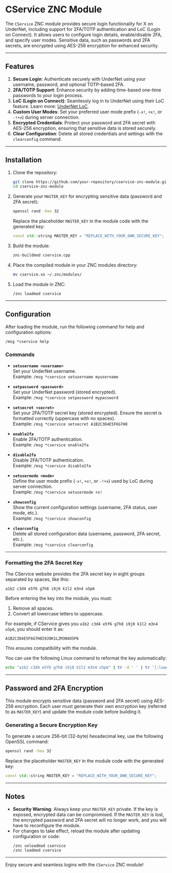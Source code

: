 # CService ZNC Module

The `CService` ZNC module provides secure login functionality for X on UnderNet, including support for 2FA/TOTP authentication and LoC (Login on Connect). It allows users to configure login details, enable/disable 2FA, and specify user modes. Sensitive data, such as passwords and 2FA secrets, are encrypted using AES-256 encryption for enhanced security.

---

## Features

1. **Secure Login**: Authenticate securely with UnderNet using your username, password, and optional TOTP-based 2FA.
2. **2FA/TOTP Support**: Enhance security by adding time-based one-time passwords to your login process.
3. **LoC (Login on Connect)**: Seamlessly log in to UnderNet using their LoC feature. Learn more: [UnderNet LoC](https://www.undernet.org/loc/).
4. **Custom User Modes**: Set your preferred user mode prefix (`-x!`, `+x!`, or `-!+x`) during server connection.
5. **Encrypted Credentials**: Protect your password and 2FA secret with AES-256 encryption, ensuring that sensitive data is stored securely.
6. **Clear Configuration**: Delete all stored credentials and settings with the `clearconfig` command.

---

## Installation

1. Clone the repository:
   ```bash
   git clone https://github.com/your-repository/cservice-znc-module.git
   cd cservice-znc-module
   ```

2. Generate your `MASTER_KEY` for encrypting sensitive data (password and 2FA secret):
   ```bash
   openssl rand -hex 32
   ```
   Replace the placeholder `MASTER_KEY` in the module code with the generated key:
   ```cpp
   const std::string MASTER_KEY = "REPLACE_WITH_YOUR_OWN_SECURE_KEY";
   ```

3. Build the module:
   ```bash
   znc-buildmod cservice.cpp
   ```

4. Place the compiled module in your ZNC modules directory:
   ```bash
   mv cservice.so ~/.znc/modules/
   ```

5. Load the module in ZNC:
   ```text
   /znc loadmod cservice
   ```

---

## Configuration

After loading the module, run the following command for help and configuration options:
```text
/msg *cservice help
```

### Commands

- **`setusername <username>`**  
  Set your UnderNet username.  
  Example: `/msg *cservice setusername myusername`

- **`setpassword <password>`**  
  Set your UnderNet password (stored encrypted).  
  Example: `/msg *cservice setpassword mypassword`

- **`setsecret <secret>`**  
  Set your 2FA/TOTP secret key (stored encrypted). Ensure the secret is formatted correctly (uppercase with no spaces).  
  Example: `/msg *cservice setsecret A1B2C3D4E5F6G7H8`

- **`enable2fa`**  
  Enable 2FA/TOTP authentication.  
  Example: `/msg *cservice enable2fa`

- **`disable2fa`**  
  Disable 2FA/TOTP authentication.  
  Example: `/msg *cservice disable2fa`

- **`setusermode <mode>`**  
  Define the user mode prefix (`-x!`, `+x!`, or `-!+x`) used by LoC during server connection.  
  Example: `/msg *cservice setusermode +x!`

- **`showconfig`**  
  Show the current configuration settings (username, 2FA status, user mode, etc.).  
  Example: `/msg *cservice showconfig`

- **`clearconfig`**  
  Delete all stored configuration data (username, password, 2FA secret, etc.).  
  Example: `/msg *cservice clearconfig`

---

### Formatting the 2FA Secret Key

The CService website provides the 2FA secret key in eight groups separated by spaces, like this:
```
a1b2 c3d4 e5f6 g7h8 i9j0 k1l2 m3n4 o5p6
```
Before entering the key into the module, you must:
1. Remove all spaces.
2. Convert all lowercase letters to uppercase.

For example, if CService gives you `a1b2 c3d4 e5f6 g7h8 i9j0 k1l2 m3n4 o5p6`, you should enter it as:
```
A1B2C3D4E5F6G7H8I9J0K1L2M3N4O5P6
```
This ensures compatibility with the module.

You can use the following Linux command to reformat the key automatically:
```bash
echo "a1b2 c3d4 e5f6 g7h8 i9j0 k1l2 m3n4 o5p6" | tr -d ' ' | tr '[:lower:]' '[:upper:]'
```

---

## Password and 2FA Encryption

This module encrypts sensitive data (password and 2FA secret) using AES-256 encryption. Each user must generate their own encryption key (referred to as `MASTER_KEY`) and update the module code before building it.

### Generating a Secure Encryption Key

To generate a secure 256-bit (32-byte) hexadecimal key, use the following OpenSSL command:
```bash
openssl rand -hex 32
```

Replace the placeholder `MASTER_KEY` in the module code with the generated key:
```cpp
const std::string MASTER_KEY = "REPLACE_WITH_YOUR_OWN_SECURE_KEY";
```

---

## Notes

- **Security Warning**: Always keep your `MASTER_KEY` private. If the key is exposed, encrypted data can be compromised. If the `MASTER_KEY` is lost, the encrypted password and 2FA secret will no longer work, and you will have to reconfigure the module.
- For changes to take effect, reload the module after updating configuration or code:
  ```text
  /znc unloadmod cservice
  /znc loadmod cservice
  ```

---

Enjoy secure and seamless logins with the `CService` ZNC module!
